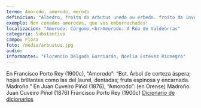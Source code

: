 ```yaml
---
termo: Amorodo, amerodo, merodo
definicion: "Albedro, froito do arbutus unedo ou érbedo. froito de inverno redondo de cor vermella por fóra e amarelo por   dentro."
exemplo: Non comades amorodos, que vos emborrachades!
localizacion: "Amerodo: Córgomo.<br>Amorodo: A Rúa de Valdeorras"
categoria: Substantivo
campo: Flora
foto: /media/arbustus.jpg
audio:
informantes: "Florencio Delgado Gurriarán, Noelia Estévez Rionegro"
---
```


En Francisco Porto Rey (1900c), “Amorodo”: “Bot. Árbol de corteza áspera; hojas brillantes como las del laurel, dentadas; fruta espinosa y encarnada. Madroño.”
En Juan Cuveiro Piñol (1876), “Amorodo”: (en Orense) Madroño.
Juan Cuveiro Piñol (1876)
Francisco Porto Rey (1900c)
[Dicionario de dicionarios](https://ilg.usc.gal/ddd/ddd_pescuda.php?lang=gl&pescuda=amorodo&tipo_busca=lema)
